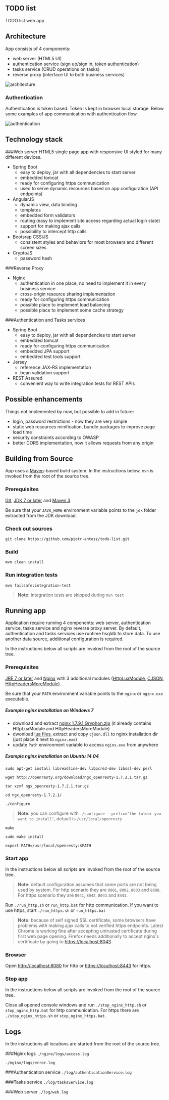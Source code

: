 ## TODO list
TODO list web app

## Architecture
App consists of 4 components:

* web server (HTML5 UI)
* authentication service (sign up/sign in, token authentication)
* tasks service (CRUD operations on tasks)
* reverse proxy (interface UI to both business services)

![architecture](https://raw.githubusercontent.com/piotr-antosz/todo-list/master/architecture.png "architecture")

### Authentication
Authentication is token based. Token is kept in browser local storage. Below some examples of app communication with authentication flow. 

![authentication](https://raw.githubusercontent.com/piotr-antosz/todo-list/master/authentication.png "authentication")

## Technology stack
###Web server
HTML5 single page app with responsive UI styled for many different devices.

* Spring Boot
	* easy to deploy, jar with all dependencies to start server
	* embedded tomcat
	* ready for configuring https communication
	* used to serve dynamic resources based on app configuration (API endpoints)
* AngularJS
	* dynamic view, data binding
	* templates
	* embedded form validators
	* routing (easy to implement site access regarding actual login state)
	* support for making ajax calls
	* possibility to intercept http calls
* Bootsrap CSS/JS
	* consistent styles and behaviors for most browsers and different screen sizes 
* CryptoJS 
	* password hash

###Reverse Proxy
* Nginx
	* authentication in one place, no need to implement it in every business service
	* cross-origin resource sharing implementation
	* ready for configuring https communication
	* possible place to implement load balancing
	* possible place to implement some cache strategy	

###Authentication and Tasks services
* Spring Boot
	* easy to deploy, jar with all dependencies to start server
	* embedded tomcat
	* ready for configuring https communication
	* embedded JPA support
	* embedded test tools support
* Jersey
	* reference JAX-RS implementation
	* bean validation support	
* REST Assured
	* convenient way to write integration tests for REST APIs

## Possible enhancements
Things not implemented by now, but possible to add in future:

* login, password restrictions - now they are very simple
* static web resources minification, bundle packages to improve page load time
* security constraints according to OWASP
* better CORS implementation, now it allows requests from any origin

## Building from Source
App uses a [Maven][]-based build system. In the instructions
below, `mvn` is invoked from the root of the source tree.

### Prerequisites

[Git][], [JDK 7 or later][JDK download] and [Maven 3][Maven download].

Be sure that your `JAVA_HOME` environment variable points to the `jdk` folder
extracted from the JDK download.

### Check out sources
`git clone https://github.com/piotr-antosz/todo-list.git`

### Build
`mvn clean install`

### Run integration tests
`mvn failsafe:integration-test`
> **Note:** integration tests are skipped during `mvn test`


## Running app
Application require running 4 components: web server, authentication service, tasks service and nginx reverse proxy server. By default, authentication and tasks services use runtime hsqldb to store data. To use another data source, additional configuration is required.

In the instructions below all scripts are invoked from the root of the source tree.

### Prerequisites

[JRE 7 or later][JDK download] and [Nginx][Nginx] with 3 additional modules ([HttpLuaModule][], [CJSON][], [HttpHeadersMoreModule][]).

Be sure that your `PATH` environment variable points to the `nginx` or `nginx.exe` executable.

##### Example nginx installation on Windows 7

* download and extract [nginx 1.7.9.1 Gryphon.zip][nginx 1.7.9.1 Gryphon] (it already contains HttpLuaModule and HttpHeadersMoreModule)
* dwonload [lua files][], extract and copy `cjson.dll` to nginx installation dir (just place it next to `nginx.exe`)
* update `Path` environment variable to access `nginx.exe` from anywhere 

##### Example nginx installation on Ubuntu 14.04

`sudo apt-get install libreadline-dev libpcre3-dev libssl-dev perl`  

`wget http://openresty.org/download/ngx_openresty-1.7.2.1.tar.gz` 
  
`tar xzvf ngx_openresty-1.7.2.1.tar.gz`

`cd ngx_openresty-1.7.2.1/`

`./configure`
> **Note:** you can configure with `./configure --prefix="the folder you want to install"`, default is `/usr/local/openresty` 

`make`

`sudo make install`

`export PATH=/usr/local/openresty:$PATH`

### Start app

In the instructions below all scripts are invoked from the root of the source tree.

> **Note:** default configuration assumes that some ports are not being used by system. For http scenario they are `8001`, `8002`, `8003` and `8080`. For https scenario they are `8041`, `8042`, `8043` and `8443`.

Run `./run_http.sh` or `run_http.bat` for http communication. If you want to use https, start `./run_https.sh` or `run_https.bat`

> **Note:** because of self signed SSL certificate, some browsers have problems with making ajax calls to not verified https endpoints. Latest Chrome is working fine after accepting untrusted certificate during first web page opening. Firefox needs additionally to accept nginx's certificate by going to [https://localhost:8043](https://localhost:8043)  

### Browser

Open [http://localhost:8080](http://localhost:8080) for http or [https://localhost:8443](https://localhost:8443) for https.

### Stop app

In the instructions below all scripts are invoked from the root of the source tree.

Close all opened console windows and run `./stop_nginx_http.sh` or `stop_nginx_http.bat` for http communication. For https there are `./stop_nginx_https.sh` or `stop_nginx_https.bat`.

## Logs
In the instructions all locations are started from the root of the source tree.

###Nginx logs
`./nginx/logs/access.log`

`./nginx/logs/error.log`

###Authentication service
`./log/authenticationService.log`

###Tasks service
`./log/tasksService.log`

###Web server
`./log/web.log`

[Maven]: http://maven.apache.org
[Git]: http://help.github.com/set-up-git-redirect
[JDK download]: http://www.oracle.com/technetwork/java/javase/downloads
[Maven download]: http://maven.apache.org/download.cgi
[Nginx]: http://wiki.nginx.org/Install
[HttpLuaModule]: http://wiki.nginx.org/Install
[CJSON]: http://www.kyne.com.au/~mark/software/lua-cjson-manual.html
[HttpHeadersMoreModule]: http://wiki.nginx.org/HttpHeadersMoreModule#Installation
[nginx 1.7.9.1 Gryphon]: http://nginx-win.ecsds.eu/download/nginx%201.7.9.1%20Gryphon.zip
[lua files]: https://lua-files.googlecode.com/archive/34fb452053a6abe752ec0e2ba4e268c832050a7f.zip
